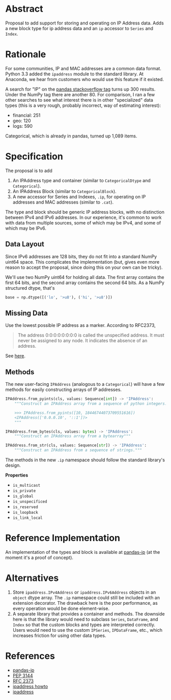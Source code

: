 Abstract
========

Proposal to add support for storing and operating on IP Address data.
Adds a new block type for ip address data and an `ip` accessor to
`Series` and `Index`.

Rationale
=========

For some communities, IP and MAC addresses are a common data format.
Python 3.3 added the `ipaddress` module to the standard library. At
Anaconda, we hear from customers who would use this feature if it
existed.

A search for "IP" on the [pandas stackoverflow
tag](https://stackoverflow.com/search?q=%5Bpandas%5D+IP) turns up 300
results. Under the NumPy tag there are another 80. For comparison, I ran
a few other searches to see what interest there is in other
"specialized" data types (this is a very rough, probably incorrect, way
of estimating interest):

-   financial: 251
-   geo: 120
-   logs: 590

Categorical, which is already in pandas, turned up 1,089 items.

Specification
=============

The proposal is to add

1.  An IPAddress type and container (similar to `CategoricalDtype` and
    `Categorical`).
2.  An IPAddress Block (similar to `CategoricalBlock`).
3.  A new accessor for Series and Indexes, `.ip`, for operating on IP
    addresses and MAC addresses (similar to `.cat`).

The type and block should be generic IP address blocks, with no
distinction between IPv4 and IPv6 addresses. In our experience, it's
common to work with data from multiple sources, some of which may be
IPv4, and some of which may be IPv6.

Data Layout
-----------

Since IPv6 addresses are 128 bits, they do not fit into a standard NumPy
uint64 space. This complicates the implementation (but, gives even more
reason to accept the proposal, since doing this on your own can be
tricky).

We'll use two NumPy uint64 for holding all data. The first array
contains the first 64 bits, and the second array contains the second 64
bits. As a NumPy structured dtype, that's

```python
base = np.dtype([('lo', '>u8'), ('hi', '>u8')])
```

Missing Data
------------

Use the lowest possible IP address as a marker. According to RFC2373,

> The address 0:0:0:0:0:0:0:0 is called the unspecified address. It must
> never be assigned to any node. It indicates the absence of an address.

See [here](https://tools.ietf.org/html/rfc2373.html#section-2.5.2).

Methods
-------

The new user-facing `IPAddress` (analogous to a `Categorical`) will have
a few methods for easily constructing arrays of IP addresses.

```python
IPAddress.from_pyints(cls, values: Sequence[int]) -> 'IPAddress':
    """Construct an IPAddress array from a sequence of python integers.

    >>> IPAddress.from_pyints([10, 18446744073709551616])
    <IPAddress(['0.0.0.10', '::1'])>
    """

IPAddress.from_bytes(cls, values: bytes) -> 'IPAddress':
    """Construct an IPAddress array from a bytearray"""

IPAddress.from_str(cls, values: Sequence[str]) -> 'IPAddress':
    """Construct an IPAddress from a sequence of strings."""
```

The methods in the new `.ip` namespace should follow the standard
library's design.

**Properties**

-   `is_multicast`
-   `is_private`
-   `is_global`
-   `is_unspecificed`
-   `is_reserved`
-   `is_loopback`
-   `is_link_local`

Reference Implementation
========================

An implementation of the types and block is available at
[pandas-ip](https://github.com/ContinuumIO/pandas-ip/) (at the moment
it's a proof of concept).

Alternatives
============

1.  Store `ipaddress.IPv4Address` or `ipaddress.IPv6Address` objects in
    an `object` dtype array. The `.ip` namespace could still be included
    with an extension decorator. The drawback here is the poor
    performance, as every operation would be done element-wise.
2.  A separate library that provides a container and methods. The
    downside here is that the library would need to subclass `Series`,
    `DataFrame`, and `Index` so that the custom blocks and types are
    interpreted correctly. Users would need to use the custom
    `IPSeries`, `IPDataFrame`, etc., which increases friction for using
    other data types.

References
==========

-   [pandas-ip](https://github.com/ContinuumIO/pandas-ip/)
-   [PEP 3144](https://www.python.org/dev/peps/pep-3144/)
-   [RFC 2373](https://tools.ietf.org/html/rfc2373.html#section-2.5.2)
-   [ipaddress howto](https://docs.python.org/3/howto/ipaddress.html)
-   [ipaddress](https://docs.python.org/3/library/ipaddress.html)

